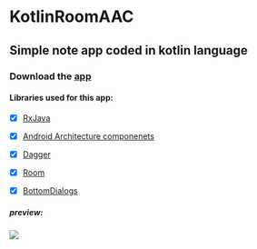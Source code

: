 # KotlinRoomAAC
## Simple note app coded in kotlin language


### Download the [app](https://github.com/moeindev/KotlinRoomAAC/blob/master/app/release/app-release.apk)


#### Libraries used for this app:
- [x] [RxJava](https://github.com/ReactiveX/RxJava)
- [x] [Android Architecture componenets](https://developer.android.com/topic/libraries/architecture/)
- [x] [Dagger](https://google.github.io/dagger/)
- [x] [Room](https://developer.android.com/topic/libraries/architecture/room)
- [x] [BottomDialogs](https://github.com/javiersantos/BottomDialogs)


##### preview:


![](https://github.com/moeindev/KotlinRoomAAC/ezgif.com-video-to-gif.gif)
